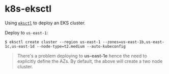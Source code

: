 # k8s-eksctl

Using [`eksctl`](https://github.com/weaveworks/eksctl) to deploy an EKS cluster.

Deploy to `us-east-1`:

```
$ eksctl create cluster --region us-east-1 --zones=us-east-1b,us-east-1c,us-east-1d --node-type=t2.medium --auto-kubeconfig
```

> There's a problem deploying to **us-east-1e** hence the need to explicitly define the AZs. By default, the above will create a two node cluster.

